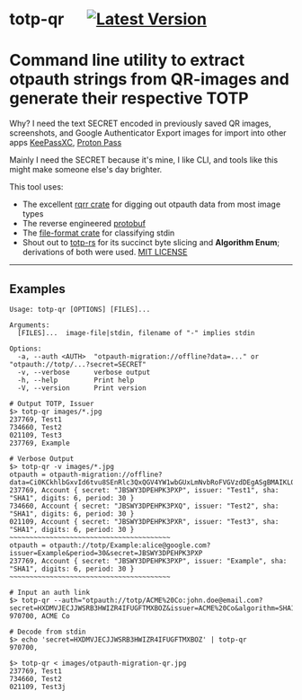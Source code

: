 # totp-qr &emsp; [![Latest Version]][crates.io]

[Latest Version]: https://img.shields.io/badge/crates.io-v0.1.0-green
[crates.io]: https://crates.io/crates/totp-qr

# Command line utility to extract otpauth strings from QR-images and generate their respective TOTP

Why? I need the text SECRET encoded in previously saved QR images, screenshots, and Google Authenticator Export images for import into other apps [KeePassXC](https://keepassxc.org), [Proton Pass](https://proton.me/pass)

Mainly I need the SECRET because it's mine, I like CLI, and tools like this might make someone else's day brighter.

This tool uses:

* The excellent [rqrr crate](https://docs.rs/rqrr/latest/rqrr/) for digging out otpauth data from most image types
* The reverse engineered [protobuf](https://alexbakker.me/post/parsing-google-auth-export-qr-code.html)
* The [file-format crate](https://docs.rs/file-format/latest/file_format/) for classifying stdin
* Shout out to [totp-rs](https://docs.rs/totp-rs/latest/totp_rs/) for its succinct byte slicing and **Algorithm Enum**; derivations of both were used. [MIT LICENSE](LICENSE)

<HR>

## Examples
```text
Usage: totp-qr [OPTIONS] [FILES]...

Arguments:
  [FILES]...  image-file|stdin, filename of "-" implies stdin

Options:
  -a, --auth <AUTH>  "otpauth-migration://offline?data=..." or "otpauth://totp/...?secret=SECRET"
  -v, --verbose      verbose output
  -h, --help         Print help
  -V, --version      Print version
```

```text
# Output TOTP, Issuer
$> totp-qr images/*.jpg
237769, Test1
734660, Test2
021109, Test3
237769, Example
```

```text
# Verbose Output
$> totp-qr -v images/*.jpg
otpauth = otpauth-migration://offline?data=Ci0KCkhlbGxvId6tvu8SEnRlc3QxQGV4YW1wbGUxLmNvbRoFVGVzdDEgASgBMAIKLQoKSGVsbG8h3q2%2B8BISdGVzdDJAZXhhbXBsZTIuY29tGgVUZXN0MiABKAEwAgotCgpIZWxsbyHerb7xEhJ0ZXN0M0BleGFtcGxlMy5jb20aBVRlc3QzIAEoATACEAIYASAA
237769, Account { secret: "JBSWY3DPEHPK3PXP", issuer: "Test1", sha: "SHA1", digits: 6, period: 30 }
734660, Account { secret: "JBSWY3DPEHPK3PXQ", issuer: "Test2", sha: "SHA1", digits: 6, period: 30 }
021109, Account { secret: "JBSWY3DPEHPK3PXR", issuer: "Test3", sha: "SHA1", digits: 6, period: 30 }
~~~~~~~~~~~~~~~~~~~~~~~~~~~~~~~~~~~~~~~~
otpauth = otpauth://totp/Example:alice@google.com?issuer=Example&period=30&secret=JBSWY3DPEHPK3PXP
237769, Account { secret: "JBSWY3DPEHPK3PXP", issuer: "Example", sha: "SHA1", digits: 6, period: 30 }
~~~~~~~~~~~~~~~~~~~~~~~~~~~~~~~~~~~~~~~~
```

```text
# Input an auth link
$> totp-qr --auth="otpauth://totp/ACME%20Co:john.doe@email.com?secret=HXDMVJECJJWSRB3HWIZR4IFUGFTMXBOZ&issuer=ACME%20Co&algorithm=SHA1&digits=6&period=30"
970700, ACME Co
```

```text
# Decode from stdin
$> echo 'secret=HXDMVJECJJWSRB3HWIZR4IFUGFTMXBOZ' | totp-qr
970700,

$> totp-qr < images/otpauth-migration-qr.jpg
237769, Test1
734660, Test2
021109, Test3j
```

